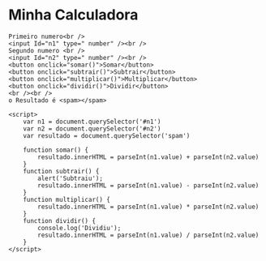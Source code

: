 <!DOCTYPE html>
<html lang="pt-br">
<head>
    <meta charset="UTF-8">
    <meta name="viewport" content="width=device-width, initial-scale=1.0">
    <title>Minha Calculadora</title>
</head>
<body>
    <h1>Minha Calculadora</h1>

    Primeiro numero<br />
    <input Id="n1" type=" number" /><br />
    Segundo numero <br />
    <input Id="n2" type=" number" /><br />
    <button onclick="somar()">Somar</button>
    <button onclick="subtrair()">Subtrair</button>
    <button onclick="multiplicar()">Multiplicar</button>
    <button onclick="dividir()">Dividir</button>
    <br /><br />
    o Resultado é <spam></spam>

    <script>
        var n1 = document.querySelector('#n1')
        var n2 = document.querySelector('#n2')
        var resultado = document.querySelector('spam')

        function somar() {
            resultado.innerHTML = parseInt(n1.value) + parseInt(n2.value)
        }
        function subtrair() { 
            alert('Subtraiu');
            resultado.innerHTML = parseInt(n1.value) - parseInt(n2.value)
        }
        function multiplicar() {
            resultado.innerHTML = parseInt(n1.value) * parseInt(n2.value)
        }
        function dividir() {
            console.log('Dividiu');
            resultado.innerHTML = parseInt(n1.value) / parseInt(n2.value)
        }
    </script>
</html>
